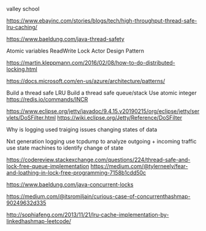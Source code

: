 valley school

https://www.ebayinc.com/stories/blogs/tech/high-throughput-thread-safe-lru-caching/

https://www.baeldung.com/java-thread-safety

Atomic variables
ReadWrite Lock
Actor Design Pattern

https://martin.kleppmann.com/2016/02/08/how-to-do-distributed-locking.html

https://docs.microsoft.com/en-us/azure/architecture/patterns/


Build a thread safe LRU
Build a thread safe queue/stack
Use atomic integer
    https://redis.io/commands/INCR 


https://www.eclipse.org/jetty/javadoc/9.4.15.v20190215/org/eclipse/jetty/servlets/DoSFilter.html
https://wiki.eclipse.org/Jetty/Reference/DoSFilter


Why is logging used
    traiging issues
    changing states of data
    

Nxt generation logging
    use tcpdump to analyze outgoing + incoming traffic
    use state machines to identify change of state


https://codereview.stackexchange.com/questions/224/thread-safe-and-lock-free-queue-implementation
https://medium.com/@tylerneely/fear-and-loathing-in-lock-free-programming-7158b1cdd50c

https://www.baeldung.com/java-concurrent-locks

https://medium.com/@itsromiljain/curious-case-of-concurrenthashmap-90249632d335

http://sophiafeng.com/2013/11/21/lru-cache-implementation-by-linkedhashmap-leetcode/